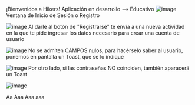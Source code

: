 ¡Bienvenidos a Hikers! Aplicación en desarrollo --> Educativo
![image](https://github.com/user-attachments/assets/72f63574-3112-4289-ba04-5ca183a1b882)
Ventana de Inicio de Sesión o Registro


![image](https://github.com/user-attachments/assets/74a9125b-7c96-4392-bcb9-aa3efec9d19c)
Al darle al botón de "Registrarse" te envía a una nueva actividad en la que te pide ingresar los datos necesario para crear una cuenta de usuario


![image](https://github.com/user-attachments/assets/794aefc9-d612-4548-bdb3-fbba99cd7b1b)
No se admiten CAMPOS nulos, para hacérselo saber al usuario, ponemos en pantalla un Toast, que se lo indique


![image](https://github.com/user-attachments/assets/95d1f6cd-867d-4c50-97c5-bf011f25dab5)
Por otro lado, si las contraseñas NO coinciden, también aparacerá un Toast

![image](https://github.com/user-attachments/assets/b84bd9e1-5105-49a6-9278-0198d9989c86)

Aa
Aaa
Aaa
aaa





